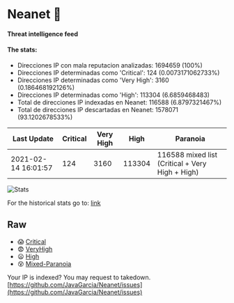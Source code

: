 # Neanet :hocho:
#### Threat intelligence feed
#### The stats:

- Direcciones IP con mala reputacion analizadas: 1694659 (100%)
- Direcciones IP determinadas como 'Critical':  124 (0.0073171062733%)
- Direcciones IP determinadas como 'Very High':  3160 (0.186468192126%)
- Direcciones IP determinadas como 'High':  113304 (6.6859468483)
- Total de direcciones IP indexadas en Neanet:  116588 (6.8797321467%)
- Total de direcciones IP descartadas en Neanet:  1578071 (93.1202678533%)

| Last Update | Critical | Very High | High | Paranoia |
| --- | --- | --- | --- | --- |
| 2021-02-14 16:01:57 | 124 | 3160 | 113304 | 116588 mixed list (Critical + Very High + High)|

![Stats](https://docs.google.com/spreadsheets/d/e/2PACX-1vSnaNMIXVabIpDJjufMlzH7poXnshF3mgd8Is1g9ytUEzVsP5my4Trn8f-xkoLLQ38xpL3HtmUexLo6/pubchart?oid=501124687&format=image)

For the historical stats go to: [link](/stats.csv)
## Raw
- :scream: [Critical](https://raw.githubusercontent.com/JavaGarcia/Neanet/master/blacklists/neanet_critical.txt)
- :fearful: [VeryHigh](https://raw.githubusercontent.com/JavaGarcia/Neanet/master/blacklists/neanet_veryHigh.txtt)
- :frowning: [High](https://raw.githubusercontent.com/JavaGarcia/Neanet/master/blacklists/neanet_high.txt)
- :dizzy_face: [Mixed-Paranoia](https://raw.githubusercontent.com/JavaGarcia/Neanet/master/blacklists/neanet_all.txt)


Your IP is indexed? You may request to takedown. [https://github.com/JavaGarcia/Neanet/issues](https://github.com/JavaGarcia/Neanet/issues)



































































































































































































































































































































































































































































































































































































































































































































































































































































































































































































































































































































































































































































































































































































































































































































































































































































































































































































































































































































































































































































































































































































































































































































































































































































































































































































































































































































































































































































































































































































































































































































































































































































































































































































































































































































































































































































































































































































































































































































































































































































































































































































































































































































































